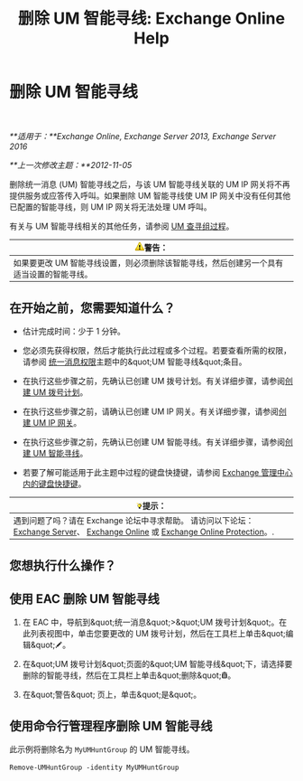 ﻿---
title: '删除 UM 智能寻线: Exchange Online Help'
TOCTitle: 删除 UM 智能寻线
ms:assetid: 11ac102d-b58d-486c-85b6-e096428e556d
ms:mtpsurl: https://technet.microsoft.com/zh-cn/library/Aa996318(v=EXCHG.150)
ms:contentKeyID: 50556527
ms.date: 05/23/2018
mtps_version: v=EXCHG.150
ms.translationtype: MT
---

# 删除 UM 智能寻线

 

_**适用于：**Exchange Online, Exchange Server 2013, Exchange Server 2016_

_**上一次修改主题：**2012-11-05_

删除统一消息 (UM) 智能寻线之后，与该 UM 智能寻线关联的 UM IP 网关将不再提供服务或应答传入呼叫。如果删除 UM 智能寻线使 UM IP 网关中没有任何其他已配置的智能寻线，则 UM IP 网关将无法处理 UM 呼叫。

有关与 UM 智能寻线相关的其他任务，请参阅 [UM 查寻组过程](um-hunt-group-procedures-exchange-2013-help.md)。

<table>
<thead>
<tr class="header">
<th><img src="images/JJ898581.warning(EXCHG.150).gif" title="警告" alt="警告" />警告：</th>
</tr>
</thead>
<tbody>
<tr class="odd">
<td>如果要更改 UM 智能寻线设置，则必须删除该智能寻线，然后创建另一个具有适当设置的智能寻线。</td>
</tr>
</tbody>
</table>


## 在开始之前，您需要知道什么？

  - 估计完成时间：少于 1 分钟。

  - 您必须先获得权限，然后才能执行此过程或多个过程。若要查看所需的权限，请参阅 [统一消息权限](unified-messaging-permissions-exchange-2013-help.md)主题中的\&quot;UM 智能寻线\&quot;条目。

  - 在执行这些步骤之前，先确认已创建 UM 拨号计划。有关详细步骤，请参阅[创建 UM 拨号计划](create-a-um-dial-plan-exchange-2013-help.md)。

  - 在执行这些步骤之前，请确认已创建 UM IP 网关。有关详细步骤，请参阅[创建 UM IP 网关](create-a-um-ip-gateway-exchange-2013-help.md)。

  - 在执行这些步骤之前，先确认已创建 UM 智能寻线。有关详细步骤，请参阅[创建 UM 智能寻线](create-a-um-hunt-group-exchange-2013-help.md)。

  - 若要了解可能适用于此主题中过程的键盘快捷键，请参阅 [Exchange 管理中心内的键盘快捷键](keyboard-shortcuts-in-the-exchange-admin-center-exchange-online-protection-help.md)。

<table>
<thead>
<tr class="header">
<th><img src="images/Bb124558.tip(EXCHG.150).gif" title="提示" alt="提示" />提示：</th>
</tr>
</thead>
<tbody>
<tr class="odd">
<td>遇到问题了吗？请在 Exchange 论坛中寻求帮助。 请访问以下论坛：<a href="https://go.microsoft.com/fwlink/p/?linkid=60612">Exchange Server</a>、 <a href="https://go.microsoft.com/fwlink/p/?linkid=267542">Exchange Online</a> 或 <a href="https://go.microsoft.com/fwlink/p/?linkid=285351">Exchange Online Protection</a>。.</td>
</tr>
</tbody>
</table>


## 您想执行什么操作？

## 使用 EAC 删除 UM 智能寻线

1.  在 EAC 中，导航到\&quot;统一消息\&quot;\>\&quot;UM 拨号计划\&quot;。在此列表视图中，单击您要更改的 UM 拨号计划，然后在工具栏上单击\&quot;编辑\&quot;![编辑图标](images/Bb124582.6f53ccb2-1f13-4c02-bea0-30690e6ea71d(EXCHG.150).gif "编辑图标")。

2.  在\&quot;UM 拨号计划\&quot;页面的\&quot;UM 智能寻线\&quot;下，请选择要删除的智能寻线，然后在工具栏上单击\&quot;删除\&quot;![删除图标](images/JJ657511.14f639f6-61e8-4418-bbfb-0db14de9d2f5(EXCHG.150).gif "删除图标")。

3.  在\&quot;警告\&quot; 页上，单击\&quot;是\&quot;。

## 使用命令行管理程序删除 UM 智能寻线

此示例将删除名为 `MyUMHuntGroup` 的 UM 智能寻线。

    Remove-UMHuntGroup -identity MyUMHuntGroup

